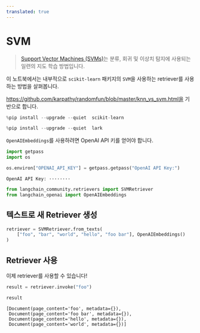 ```yaml
---
translated: true
---
```


# SVM

>[Support Vector Machines (SVMs)](https://scikit-learn.org/stable/modules/svm.html#support-vector-machines)는 분류, 회귀 및 이상치 탐지에 사용되는 일련의 지도 학습 방법입니다.

이 노트북에서는 내부적으로 `scikit-learn` 패키지의 `SVM`을 사용하는 retriever를 사용하는 방법을 살펴봅니다.

https://github.com/karpathy/randomfun/blob/master/knn_vs_svm.html을 기반으로 합니다.

```python
%pip install --upgrade --quiet  scikit-learn
```

```python
%pip install --upgrade --quiet  lark
```

`OpenAIEmbeddings`를 사용하려면 OpenAI API 키를 얻어야 합니다.

```python
import getpass
import os

os.environ["OPENAI_API_KEY"] = getpass.getpass("OpenAI API Key:")
```

```output
OpenAI API Key: ········
```

```python
from langchain_community.retrievers import SVMRetriever
from langchain_openai import OpenAIEmbeddings
```

## 텍스트로 새 Retriever 생성

```python
retriever = SVMRetriever.from_texts(
    ["foo", "bar", "world", "hello", "foo bar"], OpenAIEmbeddings()
)
```

## Retriever 사용

이제 retriever를 사용할 수 있습니다!

```python
result = retriever.invoke("foo")
```

```python
result
```

```output
[Document(page_content='foo', metadata={}),
 Document(page_content='foo bar', metadata={}),
 Document(page_content='hello', metadata={}),
 Document(page_content='world', metadata={})]
```
